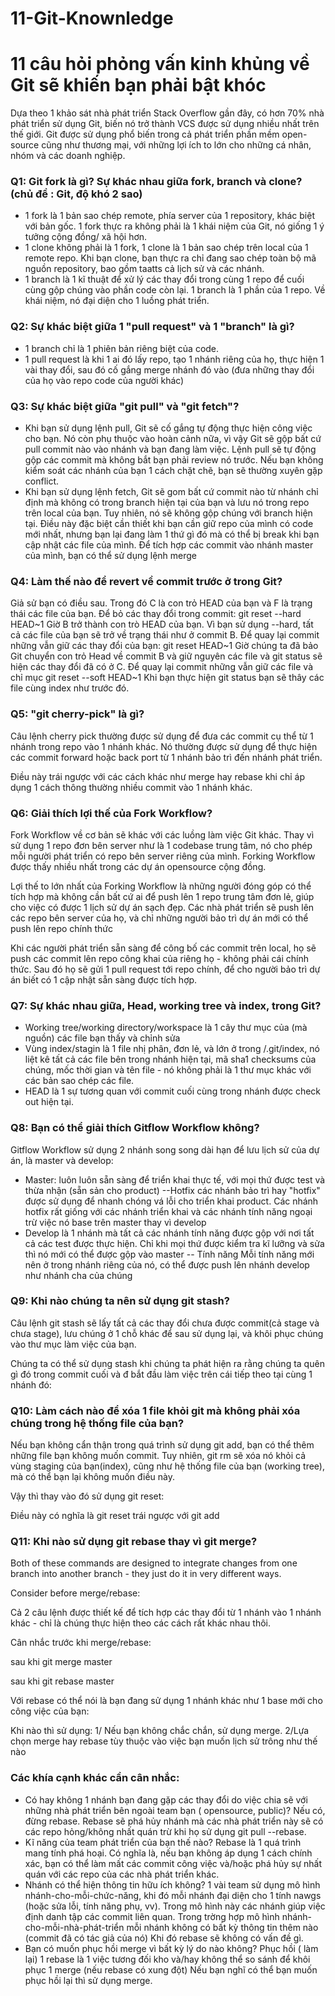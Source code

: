 # 11-Git-Knownledge

# 11 câu hỏi phỏng vấn kinh khủng về Git sẽ khiến bạn phải bật khóc

Dựa theo 1 khảo sát nhà phát triển Stack Overflow gần đây, có hơn 70% nhà phát triển sử dụng Git, biến nó trở thành VCS được sử dụng nhiều nhất trên thế giới. Git được sử dụng phổ biến trong cả phát triển phần mềm  open-source cũng như thương mại, với những lợi ích to lớn cho những cá nhân, nhóm và các doanh nghiệp.

### Q1: Git fork là gì? Sự khác nhau giữa fork, branch và clone? (chủ đề : Git, độ khó 2 sao)

- 1 fork là 1 bản sao chép remote, phía server của 1 repository, khác biệt với bản gốc. 1 fork thực ra không phải là 1 khái niệm của Git, nó giống 1 ý tưởng cộng đồng/ xã hội hơn.
- 1 clone không phải là 1 fork, 1 clone là 1 bản sao chép trên local của 1 remote repo. Khi bạn clone, bạn thực ra chỉ đang sao chép toàn bộ mã nguồn repository, bao gồm taatts cả lịch sử và các nhánh.
- 1 branch là 1 kĩ thuật để xử lý các thay đổi trong cùng 1 repo để  cuối cùng gộp chúng vào phần code còn lại. 1 branch là 1 phần của 1 repo. Về khái niệm, nó đại diện cho 1 luồng phát triển.

### Q2: Sự khác biệt giữa 1 "pull request" và 1 "branch" là gì? 
- 1 branch chỉ là 1 phiên bản riêng biệt của code.
- 1 pull request là khi 1 ai đó lấy repo, tạo 1 nhánh riêng của họ, thực hiện 1 vài thay đổi, sau đó cố gắng merge nhánh đó vào (đưa những thay đổi của họ vào repo code của người khác)

### Q3: Sự khác biệt giữa "git pull" và "git fetch"?
 
- Khi bạn sử dụng lệnh pull, Git sẽ cố gắng tự động thực hiện công việc cho bạn. Nó còn phụ thuộc vào hoàn cảnh nữa, vì vậy Git sẽ gộp bất cứ pull commit nào vào nhánh và bạn đang làm việc. Lệnh pull sẽ tự động gộp các commit  mà không bắt bạn phải review nó trước. Nếu bạn không kiểm soát các nhánh của bạn 1 cách chặt chẽ, bạn sẽ thường xuyên gặp conflict.
- Khi bạn sử dụng lệnh fetch, Git sẽ gom bất cứ commit nào từ nhánh chỉ định mà không có trong branch hiện tại của bạn và lưu nó trong repo trên local của bạn. Tuy nhiên, nó sẽ không gộp chúng với branch hiện tại. Điều này  đặc biệt cần thiết khi bạn cần giữ repo của mình có code mới nhất, nhưng bạn lại đang làm 1 thứ gì đó mà có thể bị break khi bạn cập nhật các file của mình. Để tích hợp các commit vào nhánh master của mình, bạn có thể sử dụng lệnh merge

### Q4: Làm thế nào để revert về commit trước ở trong Git?
 Giả sử bạn có điều sau. Trong đó C là con trỏ HEAD của bạn và F là trạng thái các file của bạn.
 Để bỏ các thay đổi trong commit:
 git reset --hard HEAD~1
 Giờ B trở thành con trò HEAD của bạn. Vì bạn sử dụng --hard, tất cả các file của bạn sẽ trở về trạng  thái như ở commit B.
 Để quay lại commit những vẫn giữ các thay đổi của bạn:
  git reset HEAD~1
  Giờ chúng ta đã bảo Git chuyển con trỏ Head về commit B  và giữ nguyên các file  và git status sẽ hiện các thay đổi đã có ở C.
  Để quay lại commit những vẫn giữ các file và chỉ mục
  git reset --soft HEAD~1
  Khi bạn thực hiện git status bạn sẽ thây các file  cùng index như trước đó.
  
  ### Q5: "git cherry-pick" là gì?
  
  Câu lệnh cherry pick thường được sử dụng để đưa các commit cụ thể từ 1 nhánh  trong repo vào 1 nhánh khác. Nó thường được sử dụng để thực hiện các commit forward hoặc back port từ  1 nhánh bảo trì đến nhánh phát triển.
  
  Điều này trái ngược với  các cách khác như merge hay rebase  khi chỉ áp dụng 1 cách thông thường nhiều commit vào 1 nhánh khác.
  
  ### Q6: Giải thích lợi thế của Fork Workflow?
  
  Fork Workflow về cơ bản sẽ khác với các luồng làm việc Git khác. Thay vì sử dụng 1 repo đơn bên server như là 1 codebase trung tâm, nó cho phép mỗi người phát triển có repo bên server riêng của mình. Forking Workflow được thấy nhiều nhất trong các dự án opensource cộng đồng.
  
Lợi thế to lớn nhất của Forking Workflow là những người đóng góp có thể tích hợp mà không cần bất cứ ai để push lên 1 repo  trung tâm đơn lẻ, giúp cho việc có được 1 lịch sử dự án sạch đẹp. Các nhà phát triển sẽ push  lên các repo bên server của họ, và chỉ những người bảo trì dự án mới có thể push lên repo chính thức
  
  Khi các người phát triển sẵn sàng để  công bố các commit trên local, họ sẽ push các commit lên repo công khai của riêng họ - không phải cái chính thức. Sau đó họ sẽ gửi 1 pull request tới repo chính, để cho người bảo trì dự án biết có 1 cập nhật sẵn sàng được tích hợp.

### Q7: Sự khác nhau giữa, Head, working tree và index, trong Git?

  - Working tree/working directory/workspace là 1 cây thư mục của (mà nguồn) các file bạn thấy và chỉnh sửa
  - Vùng index/stagin là 1 file nhị phân, đơn lẻ, và lớn ở trong /.git/index, nó liệt kê tất cả các file bên trong nhánh hiện tại, mã sha1 checksums của chúng, mốc thời gian và tên file - nó không phải là 1 thư mục khác với các bản sao chép các file.
  - HEAD là 1 sự tương quan với commit cuối cùng trong nhánh được check out hiện tại.
  
  ### Q8: Bạn có thể giải thích Gitflow Workflow không?

Gitflow Workflow sử dụng 2 nhánh song song dài hạn để lưu lịch sử của dự án, là master và develop:
- Master: luôn luôn sẵn sàng để triển khai thực tế, với mọi thứ được test và  thừa nhận (sẵn sản cho product)
--Hotfix các nhánh bảo trì hay "hotfix" được sử dụng để  nhanh chóng vá lỗi cho triển khai product. Các nhánh hotfix rất giống với các nhánh triển khai và các nhánh tính năng ngoại trừ việc nó base trên master thay vì develop
- Develop là 1 nhánh mà tất cả các nhánh tính năng được gộp với nơi tất cả các test được thực hiện. Chỉ khi mọi thứ được kiểm tra kĩ lưỡng và sửa thì nó mới có thể được gộp vào master
-- Tính năng Mỗi tính năng mới nên ở trong nhánh riêng của nó, có thể được push lên nhánh develop như nhánh cha của chúng  

### Q9: Khi nào chúng ta nên sử dụng git stash?

Câu lệnh git stash sẽ lấy tất cả các thay đổi chưa được commit(cả stage và chưa stage),  lưu chúng ở 1 chỗ khác để sau sử dụng lại, và khôi phục chúng vào thư mục làm việc của bạn.

Chúng ta có thể sử dụng stash khi chúng ta phát hiện ra rằng chúng ta quên gì đó trong commit cuối và đ bắt đầu làm việc trên cái tiếp theo tại cùng 1 nhánh đó:
### Q10:  Làm cách nào để xóa 1 file khỏi git mà không phải xóa chúng trong hệ thống file của bạn?

Nếu bạn không cẩn thận trong quá trình sử dụng git add, bạn có thể thêm những file bạn không muốn commit. Tuy nhiên, git rm sẽ xóa nó khỏi cả vùng staging của bạn(index), cũng như hệ thống file của bạn (working tree), mà có thể bạn lại không muốn điều này.

Vậy thì thay vào đó sử dụng git reset:

Điều này có nghĩa là git reset <path> trái ngược với git add <path>

### Q11: Khi nào sử dụng git rebase thay vì git merge?

Both of these commands are designed to integrate changes from one branch into another branch - they just do it in very different ways.

Consider before merge/rebase:

Cả 2 câu lệnh được thiết kế để tích hợp các thay đổi từ 1 nhánh vào 1 nhánh khác - chỉ là chúng thực hiện theo các cách rất khác nhau thôi.

Cân nhắc trước khi merge/rebase:

sau khi git merge master

sau khi git rebase master

Với rebase có thể nói là bạn đang sử dụng 1 nhánh khác  như 1 base mới cho công việc của bạn:

Khi nào thì sử dụng:
1/ Nếu bạn không chắc chắn, sử dụng merge.
2/Lựa chọn merge hay rebase  tùy thuộc vào việc bạn muốn lịch sử trông như thế nào

### Các khía cạnh khác cần cân nhắc:
- Có hay không 1 nhánh bạn đang gặp các thay đổi do việc chia sẽ với những nhà phát triển bên ngoài team bạn ( opensource, public)? Nếu có, đừng rebase. Rebase sẽ phá hủy nhánh mà các nhà phát triển này sẽ có các repo hỏng/không nhất quán trừ khi họ sử dụng git pull --rebase.
- Kĩ năng của team phát triển của bạn thế nào? Rebase là 1 quá trình  mang tính phá hoại. Có nghĩa là, nếu bạn không áp dụng 1 cách chính xác, bạn có thể làm mất các commit công việc và/hoặc phá hủy sự nhất quán với các repo của các nhà phát triển khác.
- Nhánh có thể hiện thông tin hữu ích không? 1 vài team sử dụng  mô hình nhánh-cho-mỗi-chức-năng, khi đó mỗi nhánh đại diện cho 1 tính nawgs (hoặc sửa lỗi, tính năng phụ, vv). Trong mô hình này các nhánh giúp việc định danh tập các commit liên quan. Trong trờng hợp mô hình nhánh-cho-mỗi-nhà-phát-triển mỗi nhánh không có bất kỳ thông tin thêm nào (commit đã có tác giả của nó) Khi đó rebase sẽ không có vấn đề gì.
- Bạn có muốn phục hồi merge vì bất kỳ lý do nào không? Phục hồi ( làm lại) 1 rebase là 1 việc tương đối kho và/hay không thể so sánh để khôi phục 1 merge (nếu rebase có xung đột) Nếu bạn nghĩ có thể bạn muốn phục hồi lại thì sử dụng merge.




  
